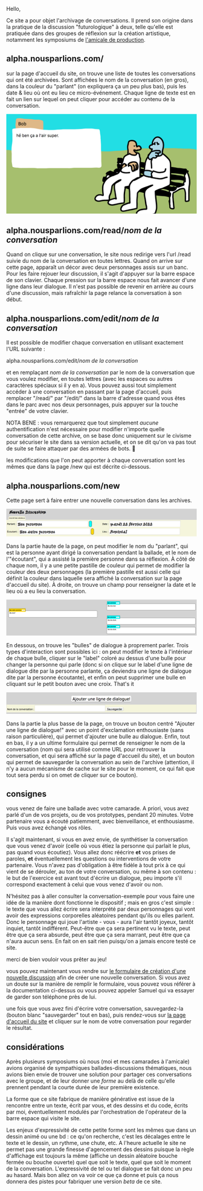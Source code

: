 Hello,

Ce site a pour objet l'archivage de conversations. Il prend son origine dans la pratique de la discussion "futurologique" à deux, telle qu'elle est pratiquée dans des groupes de réflexion sur la création artistique, notamment les symposiums de [l'amicale de production](https://www.amicale.coop/).

## alpha.nousparlions.com/

sur la page d'accueil du site, on trouve une liste de toutes les conversations qui ont été archivées. Sont affichées le nom de la conversation (en gros), dans la couleur du "parlant" (on expliquera ça un peu plus bas), puis les date & lieu où ont eu lieu ce micro-événement. Chaque ligne de texte est en fait un lien sur lequel on peut cliquer pour accéder au contenu de la conversation.

![deux personnages sont assis sur un banc et s'apprêtent à avoir une conversation](https://github.com/samuelhackwill/blah-blah-blah/blob/master/public/img/UI/super.png)

## alpha.nousparlions.com/read/_nom de la conversation_

Quand on clique sur une conversation, le site nous redirige vers l'url /read suivie du nom de la conversation en toutes lettres. Quand on arrive sur cette page, apparaît un décor avec deux personnages assis sur un banc. Pour les faire rejouer leur discussion, il s'agit d'appuyer sur la barre espace de son clavier. Chaque pression sur la barre espace nous fait avancer d'une ligne dans leur dialogue. Il n'est pas possible de revenir en arrière au cours d'une discussion, mais rafraîchir la page relance la conversation à son début.

## alpha.nousparlions.com/edit/_nom de la conversation_

Il est possible de modifier chaque conversation en utilisant exactement l'URL suivante :

alpha.nousparlions.com/edit/_nom de la conversation_

et en remplaçant _nom de la conversation_ par le nom de la conversation que vous voulez modifier, en toutes lettres (avec les espaces ou autres caractères spéciaux si il y en a). Vous pouvez aussi tout simplement accéder à une conversation en passant par la page d'accueil, puis remplacer "/read/" par "/edit/" dans la barre d'adresse quand vous êtes dans le parc avec nos deux personnages, puis appuyer sur la touche "entrée" de votre clavier.

NOTA BENE : vous remarquerez que tout simplement *aucune* authentification n'est nécessaire pour modifier n'importe quelle conversation de cette archive, on se base donc uniquement sur le civisme pour sécuriser le site dans sa version actuelle, et on se dit qu'on va pas tout de suite se faire attaquer par des armées de bots. 🙏

les modifications que l'on peut apporter à chaque conversation sont les mêmes que dans la page /new qui est décrite ci-dessous.

## alpha.nousparlions.com/new

Cette page sert à faire entrer une nouvelle conversation dans les archives. 

![image du haut de l'UI](https://github.com/samuelhackwill/blah-blah-blah/blob/master/public/img/UI/UI%20haut.png)

Dans la partie haute de la page, on peut modifier le nom du "parlant", qui est la personne ayant dirigé la conversation pendant la ballade, et le nom de l'"écoutant", qui a assisté la première personne dans sa réflexion. À côté de chaque nom, il y a une petite pastille de couleur qui permet de modifier la couleur des deux personnages (la première pastille est aussi celle qui définit la couleur dans laquelle sera affiché la conversation sur la page d'accueil du site). À droite, on trouve un champ pour renseigner la date et le lieu où a eu lieu la conversation.

![image du milieu de l'UI](https://github.com/samuelhackwill/blah-blah-blah/blob/master/public/img/UI/UI%20milieu.png)

En dessous, on trouve les "bulles" de dialogue à proprement parler. Trois types d'interaction sont possibles ici : on peut modifier le texte à l'intérieur de chaque bulle, cliquer sur le "label" coloré au dessus d'une bulle pour changer la personne qui parle (donc si on clique sur le label d'une ligne de dialogue dite par la personne parlante, ça deviendra une ligne de dialogue dite par la personne écoutante), et enfin on peut supprimer une bulle en cliquant sur le petit bouton avec une croix. That's it

![image du bas de l'UI](https://github.com/samuelhackwill/blah-blah-blah/blob/master/public/img/UI/UI%20bot.png)

Dans la partie la plus basse de la page, on trouve un bouton centré "Ajouter une ligne de dialogue!" avec un point d'exclamation enthousiaste (sans raison particulière), qui permet d'ajouter une bulle au dialogue. Enfin, tout en bas, il y a un ultime formulaire qui permet de renseigner le nom de la conversation (nom qui sera utilisé comme URL pour retrouver la conversation, et qui sera affiché sur la page d'accueil du site), et un bouton qui permet de sauvegarder la conversation au sein de l'archive (attention, il n'y a aucun mécanisme de cache sur le site pour le moment, ce qui fait que tout sera perdu si on omet de cliquer sur ce bouton).

## consignes

vous venez de faire une ballade avec votre camarade. A priori, vous avez parlé d'un de vos projets, ou de vos prototypes, pendant 20 minutes. Votre partenaire vous a écouté patiemment, avec bienveillance, et enthousiasme. Puis vous avez échangé vos rôles.

Il s'agit maintenant, si vous en avez envie, de synthétiser la conversation que vous venez d'avoir (celle où vous étiez la personne qui parlait le plus, pas quand vous écoutiez). Vous allez donc réécrire **et** vos prises de paroles, **et** éventuellement les questions ou interventions de votre partenaire. Vous n'avez pas d'obligation à être fidèle à tout prix à ce qui vient de se dérouler, au ton de votre conversation, ou même à son contenu : le but de l'exercice est avant tout d'écrire un dialogue, peu importe s'il correspond exactement à celui que vous venez d'avoir ou non.

N'hésitez pas à aller consulter la conversation-exemple pour vous faire une idée de la manière dont fonctionne le dispositif ; mais en gros c'est simple : le texte que vous allez écrire sera interprété par deux personnages qui vont avoir des expressions corporelles aléatoires pendant qu'ils ou elles parlent. Donc le personnage qui joue l'artiste - vous - aura l'air tantôt joyeux, tantôt inquiet, tantôt indifférent. Peut-être que ça sera pertinent vu le texte, peut être que ça sera absurde, peut être que ça sera marrant, peut être que ça n'aura aucun sens. En fait on en sait rien puisqu'on a jamais encore testé ce site.

merci de bien vouloir vous prêter au jeu!

vous pouvez maintenant vous rendre sur [le formulaire de création d'une nouvelle discussion](https://alpha.nousparlions.com/new/) afin de créer une nouvelle conversation. Si vous avez un doute sur la manière de remplir le formulaire, vous pouvez vous référer à la documentation ci-dessus ou vous pouvez appeler Samuel qui va essayer de garder son téléphone près de lui.

une fois que vous avez fini d'écrire votre conversation, sauvegardez-la (bouton blanc "sauvegarder" tout en bas), puis rendez-vous sur [la page d'accueil du site](https://alpha.nousparlions.com) et cliquer sur le nom de votre conversation pour regarder le résultat.


## considérations

Après plusieurs symposiums où nous (moi et mes camarades à l'amicale) avions organisé de sympathiques ballades-discussions thématiques, nous avions bien envie de trouver une solution pour partager ces conversations avec le groupe, et de leur donner une _forme_ au delà de celle qu'elle prennent pendant la courte durée de leur première existence.

La forme que ce site fabrique de manière générative est issue de la rencontre entre un texte, écrit par vous, et des dessins et du code, écrits par moi, éventuellement modulés par l'orchestration de l'opérateur de la barre espace qui visite le site.

Les enjeux d'expressivité de cette petite forme sont les mêmes que dans un dessin animé ou une bd : ce qu'on recherche, c'est les décalages entre le texte et le dessin, un rythme, une chute, etc. A l'heure actuelle le site ne permet pas une grande finesse d'agencement des dessins puisque la règle d'affichage est toujours la même (affiche un dessin aléatoire bouche fermée ou bouche ouverte) quel que soit le texte, quel que soit le moment de la conversation. L'expressivité de tel ou tel dialogue se fait donc un peu au hasard. Mais bon allez on va voir ce que ça donne et puis ça nous donnera des pistes pour fabriquer une version _beta_ de ce site.